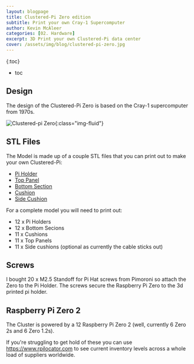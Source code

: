 ```yaml
---
layout: blogpage
title: Clustered-Pi Zero edition
subtitle: Print your own Cray-1 Supercomputer
author: Kevin McAleer
categories: [02. Hardware]
excerpt: 3D Print your own Clustered-Pi data center
cover: /assets/img/blog/clustered-pi-zero.jpg
---
```


{:toc}
* toc

## Design
The design of the Clustered-Pi Zero is based on the Cray-1 supercomputer from 1970s.

![Clustered-pi Zero](/assets/img/blog/clustered-pi-zero.jpg){:class="img-fluid"}

## STL Files
The Model is made up of a couple STL files that you can print out to make your own Clustered-Pi:

- [Pi Holder](/assets/stl/clustered-pi/pi_holder.stl)
- [Top Panel](/assets/stl/clustered-pi/top_panel.stl)
- [Bottom Section](/assets/stl/clustered-pi/bottom_section.stl)
- [Cushion](/assets/stl/clustered-pi/cushion.stl)
- [Side Cushion](/assets/stl/clustered-pi/side_cushion.stl)

For a complete model you will need to print out:
- 12 x Pi Holders
- 12 x Bottom Secions
- 11 x Cushions
- 11 x Top Panels
- 11 x Side cushions (optional as currently the cable sticks out)

## Screws
I bought 20 x M2.5 Standoff for Pi Hat screws from Pimoroni so attach the Zero to the Pi Holder. The screws secure the Raspberry Pi Zero to the 3d printed pi holder.

## Raspberry Pi Zero 2
The Cluster is powered by a 12 Raspberry Pi Zero 2 (well, currently 6 Zero 2s and 6 Zero 1.2s).

If you're struggling to get hold of these you can use <https://www.rpilocator.com> to see current inventory levels across a whole load of suppliers worldwide.